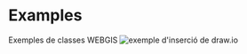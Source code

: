 # Examples
Exemples de classes WEBGIS
![exemple d'inserció de draw.io](https://viewer.diagrams.net/?tags=%7B%7D&highlight=0000ff&edit=_blank&layers=1&nav=1&title=Untitled%20Diagram.drawio.png#R%3Cmxfile%20pages%3D%226%22%3E%3Cdiagram%20id%3D%22h3xorBCRFKNGkU0R1dJf%22%20name%3D%22global%22%3E5VjbVqMwFP2aPtYFoRf6WOlFx%2BnImqptfXGlEAENBEMQ8OsnlESgtR2cNWpnzVM5Oye3ffY%2BbWlphp9OKQzdGbERbgHFTlvaqAWAqio6%2F8iRrEA6OigAh3q2SCqBufeCBKgINPZsFNUSGSGYeWEdtEgQIIvVMEgpSepp9wTXdw2hg3aAuQXxLrrwbOYWqA76JX6GPMeVO6u9QTHiQ5ksbhK50CZJBdLGLc2ghLDiyU8NhHPyJC%2FFvMme0deDURSwJhNGhPrL7kidzoH%2Fk666nYto1u50imWeIY7FjcVpWSYpQDZnRISEMpc4JIB4XKKnlMSBjfJ9FB6VOd8JCTmocvABMZaJ8sKYEQ65zMdilF%2BBZksetJUTRe1LZJWveNLryniUii2KKKtGJqKejxiiAowYpGyYK4ADFoZR5FkSnnhY7rzLoiA2IjG1BANjEz4awd1s4WrucjW71cbxeVuqEVIHsQMUa8IBOY2VHUSRpojwU9OMJ1CEIfOe68KDQr%2FOa97rVJN4%2FMxAkV7rCaFJp2lbSxQnFbNKoXCOYFZJC%2FOE6B37gEF1Of5QrCijyh1LaKPNTXgdIXq5fsi9CxQM1wgXy55zRaXFRtgLHgvQhgy2tOHGtGDClQ2M8Js59PtXEyXp%2BYH2CCwA3GKaFP7%2B6tWNUpF8XdCJ6zE0D%2BFGDgnvc3Xx7pXQM6IMpQdrLkeVOqdAF3FS9hxVNhK30m9kLd6SSaUiVcJ5WOH8Pb1COa5eoZx0a43iN13ibzaEt43e3e0IhzrHhzcEfUtUypZY9jSEP%2FfsONdQSEk%2Bghp410jTJxM8DcBtMuqvrtqn80Wn7t0DRB%2BNecEWz2r%2FGM0rr%2FW15v14E%2Fa%2ByoR7KrbPK1eI8ttlUQOb3EHTDzuLpTFwnCSI7sybmDaxSe%2BobQI6x2gT8J%2FYpP%2BP2OTGiwjN%2Fz%2Bi%2FLS5Z5o4Bk3N4WRiZMtwEQ%2FXdu%2BHPoNNHNM%2Fasdo4FMds68kBgkYbPYFf%2FFwr18O1oNrwxrh6xU6nS7PmtRBP%2B46DD61Dhwq3xIUP87Kdy3a%2BBc%3D%3C%2Fdiagram%3E%3Cdiagram%20id%3D%22pJPAm7TF0w6mn3k2c22h%22%20name%3D%22index%22%3E7V1rd9o4E%2F41nL7vBzi%2BgIGPAUK73e0mp0k37X7JEbYAJbZFZDlAf%2F3qZuOLIE7AhKah5xQsG0meeTTzaGZMGvYwWH0kYDH%2Fgj3oNyzDWzXsUcOyzL7dYW%2B8Za1anI4pW2YEeapt03CFfkLVaKjWGHkwyl1IMfYpWuQbXRyG0KW5NkAIXuYvm2I%2FP%2BoCzGCp4coFfrn1Bnl0Llt7VnfT%2Fgmi2TwZ2XT68kwAkovVnURz4OFlpsk%2Bb9hDgjGVn4LVEPpceolcCAD%2BzcXoYeXNHwY%2F%2F7pY%2Bsu7puxs%2FJyvpLdAYEhf3LVzAcLPTXr9bfzvlW1c%2FTnx3F7TdGTfj8CPlcDUzdJ1IsGIEnyfCs9s2INUEgY78EA0h546AD6aheyzy2YKCWuY08DffGvBuwxWM461VoDd%2B3jRYoqnAIWQRK0JVzckNygU3Q%2BIghPvWc5iiH1MxLRsR7zyZyx5yjB67nSaP2XLU26b%2F2OnAjbmNVxJeQ75YNCNSYQe4VcYbYadstkVBh0zCQ8qqkSp7hESClcZQCoVfYQ4gJSs2SXqbLOt0KbWW9M0VMMyg96eaptnkNvuqkagVsws7XyDCvZBAeM5IOmWQHJ5Pry%2BJAgTQF8RLyB051wzQksKK2yyWq0JqCTD%2BXBKtUrcvUgqa9HJK9G0Sio0TY0KLacuDfZKGpxTyi3wGe%2FYGoOQ4jCY260ZovN40kKYNeaUPD4FPWcNwqnp3LTzSnfK69bq1KT0iMxGxrUV%2F722wvDbz%2BhqcjFX7mCnaSc4Dr1UScs5ovBqAVx%2Bdsl0kddT7SbvKQuXmsKDi6pTXh8lWUGP8Qp1iAmd4xkOgX%2B%2BaR3kpbm55i%2BMF0qGd5DStUItiCnOSzhdMuYOzxNRQOgZZ0bsRIhDmLSNEb9pMfbzVBXhmLhwh3gS3gbIDNId17WVGLmodmqeQB9Q5mrzbK%2B6Vr8xlnAxueN80TJ8MIF%2BojTHp0p2glMm4nMeYixXPyMH%2FJVtcmb8%2FZyjZEEw7xUmHbFxZV%2FyGjlRH4X3cjwPUMBsqOCg1phBzBoOV6uHS%2Buhb%2F27HHV%2FXDcHVzdt%2BbWdCMwKSiH2BabWfJmpncSUmf9Ive8kWwVUTsWrQKfsgewoWS1iXWyx2Mk1AvEMwJm%2Bx%2BK1xS7xW74ElN1hKL5tGXWaKLvdyTv0ssXSOvTe8w0WO8yguza0%2F4OiiF3NNnaQr2xICNukvRj08OPl2Xg8XH9f3MRnE8%2F5u%2FcFVAC98w76EwZ9uqF4M6C%2F5jAP13sA%2FRZcBov2zfdhfzZbhtHt5T8xqQD07jvQTxjonf5rAr0iQy3vwX9phspUSNbf%2BUGrkxz%2BUP2Kg9Eqe%2BVonT26hAQxSXP810F3exXpbsf5henukG%2Bv92K6f95Nexf9Sf%2Fb0B35337AwcfvnyrYwt67LTxhW9g1T98Wtu2TsIVVzFwOr4felRsV7ZT9%2BtvyJ43J4vPlWdC9HhtLJwjte8u1rHmVbbPR2GlN7iF154mKY8qmwNZ6kmjSxPfZvzHvbcCshofg5pzSb2HhjtqdgdEtmRF1cS4Cypcgchm8uFgucYQo4gZoNMHMgASZC86UVaMchjttXNbKWAUrI4Ku0ULe6BSt%2BDwGC4x4L%2BePrLNoi6EEy6i9ib3eEjhD7ObWtygQibbDG57E0HRbnZKpcTplS5O0HcPS2Lq44NM%2Bl3sQ5itKPvePAFAOeUNmWX1mcNgbD7PztyTSvsUfj6uMPJ3qvb1Ye%2Bw7zKMwyfHbZrZvtdP3Z5eRwkiIqTBymyB8IbgeMdeFwtlf4mhkGnm8bvNuLzSQz4gwm728V7MrerV2XQHn9nZgeegxJ%2F1ElexeaVPJ%2B4xdcRdHFE3XZV3vg9ABpjgJCsFKAVHZzBQfaqDKPubPHBDBhemNn5jh7jG9PuN8pTE9yN0AX5PGjKCIvT3E%2FG6MORI4jXjMzFjIkgkYxGIEccRTyTy8tnNKrFko%2B42uOrtAJZtaMqlL9PTrWnZJ%2Fu3N7KJXiKpNtNFXxz%2FEsWGpw80%2Bmh%2BsMwf77aIPRybVVy85OclEH41Oq9%2Frp69eDkvFpKkky6qLDUiY%2BMA6c5kgQNGuQZ08ZFXmfrx9kruuZx%2FkDDaITQW0B4it3wbE7ZpB%2FOQey6m4xerYx1kVHauQiLJaBTq8ZSUcDHy6vfcB%2BcYj0qSl9vPtFfmEGvmX4hFvjDG07YI5tV%2BfMbR%2FG2NbN2N40th2qxrbznGMbdcsevfusa1tpzZrS9Nc6FGs66GGezewe2U6OwVEW5rq4iMbWF0F%2BmEg7qYprqNA%2FFDDvUN8H4g73dPjEP2nOcSzKnG3EQCRchkA934mutuduxiKV42aKD7KUPlJBusQTzJ8%2FfLH6vtn98EfQQNMAL6M3WnzRHfOSRKnXdatSt8%2Fs6jCbBmm3ciUVRgtx04bXrG0IimKz3I8rabax6F4zUKNm2UXCJ6c6N6BJcssjtPNdvfc6%2BsJLDkVoqPvGdXTz6gm8fdCMNO0dClWy9TkWNPGAyT%2FVaER%2BBBGss89i4q0j%2Bs8UQbw2kVFaYHPEYuK5GsHFTti%2Bbxj5a2Z5tko00hDmVkk2s%2BnAlWy%2FVoQWTr795IKO032lnfQlGSaJ28tc7HanrmdpLsZGD5ifxZz12KAfMJze93ApNjfU5yfCuTla5s01jcLMNVUWi1FmxsgzxOsSYfCPJM69qO2VjGWrkGl3dfw0xdgsiIAzaMB0Gw%2FAcCXdjGCkQBtvAABlJtQ5vsaQ7sxsAPk8metmeTYFtaNfRoTIBsiHFEYognyERV7XLmpRZEsmHmr0C6S%2F7qgbvZT15%2BYYM1mrN0%2BjAGuthfTBdZPoAImrdEicEE4linfX4BGUrSVMcA80BT5yBNETkZkRLMbLzh8Kd6EYNhEGLw9kdr63yTdoae97hmf6ukKvO09Ot0mnf%2F%2F3iUtzfTHQBKf0dMwGd1T3ocILmmX0fbw6asuo2EW8SDgDiUO%2BSqaKErjAQ2lQeIyGckEBMS%2B%2BOj6IM70wjs5WpRXPBWsH85YYELFXeSaDx75FTcm7ciWiYj%2FhGAyUeKJD0K3oQ8Tv9eoqbO94jOOnfIO2exq1rN5iNJQ7YIuV4YOzZLcT4PW5FSk31I%2BEZLeHfwcj4VrK251645XZylRTfRfq%2FlymmBYDsC9a%2F51MhVHRYJZjkQM7XcoHAEK5Z2SLixwXDCcxuNuz8la8WiniD3W%2B2M1enFpfq1mF3OuvYqoa7W6Hcfsm91%2Br29Y7fw%2B3KqWcHpBjmendKr%2F4J%2FV2BkDn%2Fp46c6ZRlsgZCwQ8CTMrVUmgH4hS0PkytFmUHJQ29N4KCBuC44TNWXW3DR7tRYmtBkOChkZjWnRbR7NQ9iW24nfcb4uzpzRDH9FP%2B6Gy%2BaXg%2F9G2DbbvUVYVeVc2XPb3bJEtTUGnRc8sFxNpOUFNmy%2Fu%2B6S6z4CFjSxmboc99ntF290jj7NbpbNjyPjbIFGn7SL68ChmezTdWd8QsWkkEEJnADfhwEXMOTRGA%2BFIED0JyAq4hIAEavhh48olvGBSE4cE%2F4hBDxSL9q8D%2BAhhhGVMY8AEJd%2FCiBBHuJ0gt9W7CUxiiGg7ObDNWhl4gm6JwKLYYYaxZTmOIhmEq88tyEOo9gXwvU%2FALYeZDJk8%2BXij9RtMj5StyCK2IINGYloiqBQhCcEpgoNMbMyIgCERXJUKJunXzD7NnCZAiMFCRl4Y%2F6cJ27ORi4Sx4E46keCFHEDFD1XrydpBo%2FmtJRhausSjTq%2FX5tlqkIC3wt9%2BI0evtDn8I6vUygWS5PWdZT5VAOY9Q6wNwSwArFyOq%2BOr%2B1PIe7tl4c44I4XBXk3qdJPPvfNM1nYIFO3%2FMkWRDHhbtNjFEgleEKKwlgWMzgg4HAJJ9FC%2BmokmJaX5I6SxxyNCIYRlA5%2BgSBz4kiVS0QRnDEGtqnp35RGqEoJSlCAQ5F25qvDTciYTEKnlE%2F0ANgtPfKpRelNROw2c7mgOhmPlnnVMeBYSFXmHWPf36QcJzI1lnvIVEkiZc6CF6WZM2ZDJoCAqJF9lEnIfopCzoi50qEn%2FtZFSsYaSUnAIp7F4pkNRpmhIFFdwb59qf5HkAGESM1xxJyKMn5vzpaUMPbyUeGuJll0KA7HDjd%2FVUQG%2FjZ%2FnMU%2B%2Fw8%3D%3C%2Fdiagram%3E%3Cdiagram%20id%3D%22CxxqP2q92ZwD7YT-BSW4%22%20name%3D%22El%20projecte%22%3EldHdDoIgFADgp%2BGyzaCpXZv9rLW12dY1CQkbeoxoak%2BfDcyYN3XDDh%2BHn3NAJCnbjaa1OADjCuGAtYisEMZxGPfjGzoLixhbKLRkluYjZPLJHQZOH5Lxu5doAJSRtY85VBXPjWdUa2j8tCso%2F9aaFnwCWU7VVM%2BSGeHKwtHoWy4LMdw8D5d2paRDsqvkLiiD5otIikiiAYyNyjbh6t27oS%2FdilxO%2B4juFkGJm2Mr8uo2s4et%2F9nyKUHzyvx6dB%2BMT%2Bsn3v%2BS9AU%3D%3C%2Fdiagram%3E%3Cdiagram%20id%3D%22_aPmp4WXC9ggwns_PVur%22%20name%3D%22Terrenys%22%3EldFPD4IgFADwT8OxTcGZnc3qUCfbPDoGpDT0OaRpffp0aMa81IU9fjz%2BvAcicdUfNW3KC3ChEPZ4j8geYRyF0TCO8LQQRNhCoSW35C%2BQypeY0Jv0IblonUQDoIxsXGRQ14IZx6jW0LlpN1DurQ0txApSRtVaM8lNOZWFt4ufhCzK%2BWY%2F3NmVis7JUyVtSTl0X0QSRGINYGxU9bFQY%2B%2FmvuRZAF3Ewjt03NS%2BOV%2FjfGMPO%2Fyz5VOCFrX59eghWJ42TJz%2FJckb%3C%2Fdiagram%3E%3Cdiagram%20id%3D%22eGPAFFCyXpWuAbd6N8Ma%22%20name%3D%22Vissor%20de%20terres%22%3EldFPC4IwFADwT7OjkFt%2F9BhmRtAhpKJuwy0dTJ%2BshdqnT5lmw0tdxttvb3%2FeGyJBXkeKltkBGJcIz1iNyAZh7C29duygMTD3sIFUCWbIHSEWL97jrNenYPxhJWoAqUVpYwJFwRNtGVUKKjvtDtK%2BtaQpn0CcUDnVi2A668vCq9F3XKTZcLO79M1KTofkvpJHRhlUX0RCRAIFoE2U1wGXXe%2BGvjjb83qhGmd3Ou4jn9wiccWOOWz7z5ZPCYoX%2Btej22B8Wjux%2FpeEbw%3D%3D%3C%2Fdiagram%3E%3Cdiagram%20id%3D%22Kjf8O9b9UCcDlUYeBGXH%22%20name%3D%22Contacte%22%3EldFPD4IgFADwT8OxLaGVne2Ph8q1Ntu6MSFlgc8hLfPTpwMz1qUu7PHj8ec9EIlUs9W0KvbAuER4yhpEVgjjcB52Yw9PC7MQW8i1YJaCEU6i5Q6nTu%2BC8dpLNADSiMrHDMqSZ8YzqjU8%2FLQrSP%2FWiub8C04Zld96FswUriy8GD3mIi%2BGm4P50q4oOiS7SuqCMnh8EFkjEmkAYyPVRFz2vRv6AjuZHhNxaC9pmsBNBfEOJvawzT9b3iVoXppfj%2B6C8WndxPtfsn4B%3C%2Fdiagram%3E%3C%2Fmxfile%3E)

